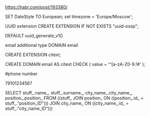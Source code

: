 
https://habr.com/post/193380/

SET DateStyle TO European;
set timezone = 'Europe/Moscow';

UUID extension
CREATE EXTENSION IF NOT EXISTS "uuid-ossp";

DEFAULT uuid_generate_v1()

email
additional type DOMAIN email

CREATE EXTENSION citext;

CREATE DOMAIN email AS citext
  CHECK ( value ~ '^[a-zA-Z0-9.!#$%&''*+/=?^_`{|}~-]+@[a-zA-Z0-9](?:[a-zA-Z0-9-]{0,61}[a-zA-Z0-9])?(?:\.[a-zA-Z0-9](?:[a-zA-Z0-9-]{0,61}[a-zA-Z0-9])?)*$' );


#phone number


79101234567



 SELECT stuff_.name_,
    stuff_.surname_,
    city_name_.city_name_,
    position_.position_
   FROM ((stuff_
     JOIN position_ ON ((position_.id_ = stuff_."position_ID")))
     JOIN city_name_ ON ((city_name_.id_ = stuff_."city_name_ID")))